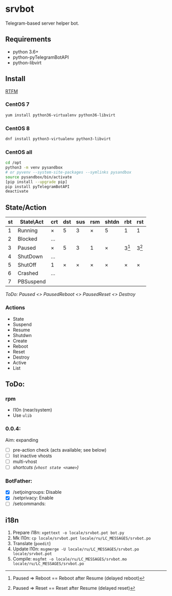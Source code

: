 # srvbot

Telegram-based server helper bot.

## Requirements

- python 3.6+
- python-pyTelegramBotAPI
- python-libvirt

## Install

[RTFM](https://max-ko.ru/60-sreda-razrabotki-venv-python3-v-centos-7.html)

### CentOS 7
```bash
yum install python36-virtualenv python36-libvirt
```

### CentOS 8
```bash
dnf install python3-virtualenv python3-libvirt
```

### CentOS all
```bash
cd /opt
python3 -m venv pysandbox
# or pyvenv --system-site-packages --symlinks pysandbox
source pysandbox/bin/activate
[pip install --upgrade pip]
pip install pyTelegramBotAPI
deactivate
```

## State/Action

st | State\Act| crt | dst | sus | rsm |shtdn| rbt | rst 
---|----------|-----|-----|-----|-----|-----|-----|-----
 1 | Running  |  ×  |  5  |  3  |  ×  |  5  |  1  |  1
 2 | Blocked  |  …  |     |     |     |     |     |  
 3 | Paused   |  ×  |  5  |  3  |  1  |  ×  |3[^1]|3[^2]
 4 | ShutDown |  …  |     |     |     |     |     |  
 5 | ShutOff  |  1  |  ×  |  ×  |  ×  |  ×  |  ×  |  ×
 6 | Crashed  |  …  |     |     |     |     |     |  
 7 | PBSuspend|     |     |     |     |     |     |  

*ToDo: Paused <> PausedReboot <> PausedReset <> Destroy*

[^1]: Paused => Reboot == Reboot after Resume (delayed reboot)
[^2]: Paused => Reset == Reset after Resume (delayed reset)

### Actions

- State
- Suspend
- Resume
- Shutdwn
- Create
- Reboot
- Reset
- Destroy
- Active
- List

## ToDo:

### rpm

- l10n (near/system)
- Use `ulib`

### 0.0.4:

Aim: expanding

- [ ] pre-action check (acts available; see below)
- [ ] list inactive vhosts
- [ ] multi-vhost
- [ ] *shortcuts (`vhost state <name>`)*

### BotFather:

 - [x] /setjoingroups: Disable
 - [x] /setprivacy: Enable
 - [ ] /setcommands: 

## i18n

1. Prepare i18n: `xgettext -o locale/srvbot.pot bot.py`
2. Mk l10n: `cp locale/srvbot.pot locale/ru/LC_MESSAGES/srvbot.po`
3. Translate (`poedit`)
4. Update l10n: `msgmerge -U locale/ru/LC_MESSAGES/srvbot.po locale/srvbot.pot`
5. Compile: `msgfmt -o locale/ru/LC_MESSAGES/srvbot.mo locale/ru/LC_MESSAGES/srvbot.po`

